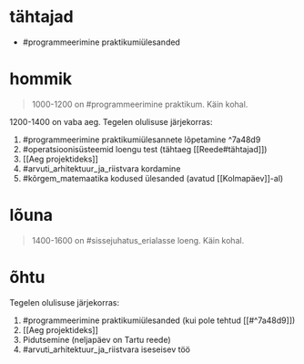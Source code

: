 # tähtajad
- #programmeerimine praktikumiülesanded

# hommik

>1000-1200 on #programmeerimine praktikum. Käin kohal.

1200-1400 on vaba aeg. Tegelen olulisuse järjekorras:
1. #programmeerimine praktikumiülesannete lõpetamine ^7a48d9
2. #operatsioonisüsteemid loengu test (tähtaeg [[Reede#tähtajad]])
3. [[Aeg projektideks]]
4. #arvuti_arhitektuur_ja_riistvara kordamine
5. #kõrgem_matemaatika kodused ülesanded (avatud [[Kolmapäev]]-al)

# lõuna

> 1400-1600 on #sissejuhatus_erialasse loeng. Käin kohal.


# õhtu

Tegelen olulisuse järjekorras:
1. #programmeerimine praktikumiülesanded (kui pole tehtud [[#^7a48d9]])
2. [[Aeg projektideks]]
3. Pidutsemine (neljapäev on Tartu reede)
4. #arvuti_arhitektuur_ja_riistvara iseseisev töö

